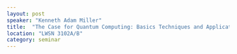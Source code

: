 ```yaml
---
layout: post
speaker: "Kenneth Adam Miller"
title:  "The Case for Quantum Computing: Basics Techniques and Applications"
location: "LWSN 3102A/B"
category: seminar
---
```

